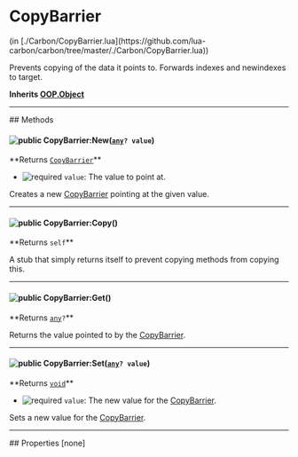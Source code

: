 <link href="../../style.css" rel="stylesheet" type="text/css"/>
<h1 class="class-title">CopyBarrier</h1>
<span class="file-link">(in [./Carbon/CopyBarrier.lua](https://github.com/lua-carbon/carbon/tree/master/./Carbon/CopyBarrier.lua))</span><br/>

Prevents copying of the data it points to.
Forwards indexes and newindexes to target.

**Inherits <a href="Classes/OOP.Object">OOP.Object</a>**

<hr />
## Methods
<h4 class="method-name"><img class="doc-image" alt="public" src="https://img.shields.io/badge/class-public-11b237.svg?style=flat-square" /> CopyBarrier:New(<code><a href="Types#any">any</a>? value</code>)</h4>
**<span class="method-returns">Returns <code><a href="Classes/CopyBarrier">CopyBarrier</a></code></span>**

- <img class="doc-image" alt="required" src="https://img.shields.io/badge/%20-required-ff9600.svg?style=flat-square" />  `value`: The value to point at.

Creates a new <a href="Classes/CopyBarrier">CopyBarrier</a> pointing at the given value.

<hr/>
<h4 class="method-name"><img class="doc-image" alt="public" src="https://img.shields.io/badge/object-public-11b237.svg?style=flat-square" /> CopyBarrier:Copy()</h4>
**<span class="method-returns">Returns <code>self</code></span>**



A stub that simply returns itself to prevent copying methods from copying this.

<hr/>
<h4 class="method-name"><img class="doc-image" alt="public" src="https://img.shields.io/badge/object-public-11b237.svg?style=flat-square" /> CopyBarrier:Get()</h4>
**<span class="method-returns">Returns <code><a href="Types#any">any</a>?</code></span>**



Returns the value pointed to by the <a href="Classes/CopyBarrier">CopyBarrier</a>.

<hr/>
<h4 class="method-name"><img class="doc-image" alt="public" src="https://img.shields.io/badge/object-public-11b237.svg?style=flat-square" /> CopyBarrier:Set(<code><a href="Types#any">any</a>? value</code>)</h4>
**<span class="method-returns">Returns <code><a href="Types#void">void</a></code></span>**

- <img class="doc-image" alt="required" src="https://img.shields.io/badge/%20-required-ff9600.svg?style=flat-square" />  `value`: The new value for the <a href="Classes/CopyBarrier">CopyBarrier</a>.

Sets a new value for the <a href="Classes/CopyBarrier">CopyBarrier</a>.


<hr />
## Properties
[none]
